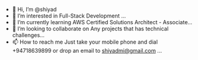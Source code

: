 - 👋 Hi, I’m @shiyad
- 👀 I’m interested in Full-Stack Development ...
- 🌱 I’m currently learning AWS Certified Solutions Architect - Associate...
- 💞️ I’m looking to collaborate on Any projects that has technical challenges...
- 📫 How to reach me Just take your mobile phone and dial +94718639899 or drop an email to shiyadmi@gmail.com ...

<!---
shiyad/shiyad is a ✨ special ✨ repository because its `README.md` (this file) appears on your GitHub profile.
You can click the Preview link to take a look at your changes.
--->
